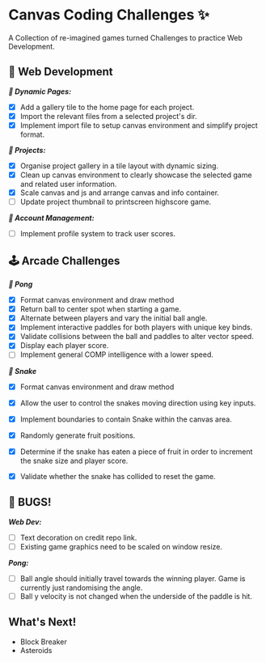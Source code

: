 # Canvas Coding Challenges ✨
A Collection of re-imagined games turned Challenges to practice Web Development.

## 🚀 Web Development
***📁 Dynamic Pages:***
* [x] Add a gallery tile to the home page for each project.
* [x] Import the relevant files from a selected project's dir.
* [x] Implement import file to setup canvas environment and simplify project format.

***🚧 Projects:***
* [x] Organise project gallery in a tile layout with dynamic sizing.
* [x] Clean up canvas environment to clearly showcase the selected game and related user information.
* [x] Scale canvas and js and arrange canvas and info container.
* [ ] Update project thumbnail to printscreen highscore game.

***🧾 Account Management:***
* [ ] Implement profile system to track user scores.



## 🕹️ Arcade Challenges
***🏓 Pong***
* [x] Format canvas environment and draw method
* [x] Return ball to center spot when starting a game.
* [x] Alternate between players and vary the initial ball angle.
* [x] Implement interactive paddles for both players with unique key binds.
* [x] Validate collisions between the ball and paddles to alter vector speed.
* [x] Display each player score.
* [ ] Implement general COMP intelligence with a lower speed.

***🐍 Snake***
* [x] Format canvas environment and draw method
* [x] Allow the user to control the snakes moving direction using key inputs.
* [x] Implement boundaries to contain Snake within the canvas area.
* [x] Randomly generate fruit positions.
* [x] Determine if the snake has eaten a piece of fruit in order to increment the snake size and player score.
* [x] Validate whether the snake has collided to reset the game.



## 🐞 BUGS!
***Web Dev:***
* [ ] Text decoration on credit repo link.
* [ ] Existing game graphics need to be scaled on window resize.

***Pong:***
* [ ] Ball angle should initially travel towards the winning player. Game is currently just randomising the angle.
* [ ] Ball y velocity is not changed when the underside of the paddle is hit.

## What's Next!
* Block Breaker
* Asteroids